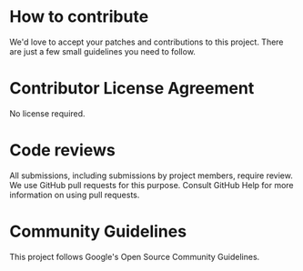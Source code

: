 
# How to contribute
We'd love to accept your patches and contributions to this project. There are just a few small guidelines you need to follow.

# Contributor License Agreement
No license required.

# Code reviews
All submissions, including submissions by project members, require review. We use GitHub pull requests for this purpose. Consult GitHub Help for more information on using pull requests.

# Community Guidelines
This project follows Google's Open Source Community Guidelines.
